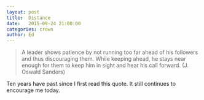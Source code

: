 ```yaml
---
layout: post
title:  Distance
date:   2015-09-24 21:00:00
categories: crown
author: Ed
---
```


> A leader shows patience by not running too far ahead of his followers and thus discouraging them.  While keeping ahead, he stays near enough for them to keep him in sight and hear his call forward. (J. Oswald Sanders)

Ten years have past since I first read this quote. It still continues to encourage me today.
